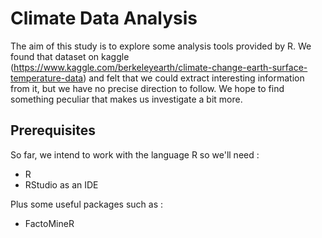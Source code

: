 # Climate Data Analysis

The aim of this study is to explore some analysis tools provided by R. We found that dataset on kaggle (https://www.kaggle.com/berkeleyearth/climate-change-earth-surface-temperature-data) and felt that we could extract interesting information from it, but we have no precise direction to follow. We hope to find something peculiar that makes us investigate a bit more.

## Prerequisites

So far, we intend to work with the language R so we'll need :

- R
- RStudio as an IDE

Plus some useful packages such as :

- FactoMineR 
